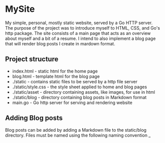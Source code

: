 # MySite

My simple, personal, mostly static website, served by a Go HTTP server. The
purpose of the project was to introduce myself to HTML, CSS, and Go's http
package. The site consists of a main page that acts as an overview about myself
and a bit of a resume. I intend to also implement a blog page that will render
blog posts I create in mardown format.

## Project structure

* index.html - static html for the home page
* blog.html - template html for the blog page
* ./static - contains static files to be served by a http file server
* ./static/style.css - the style sheet applied to home and blog pages
* ./static/asset - directory containing assets, like images, for use in html
* ./static/blog - directory containing blog posts in Markdown format
* main.go - Go http server for serving and rendering website

## Adding Blog posts

Blog posts can be added by adding a Markdown file to the static/blog directory. Files must be
named using the following naming convention <Date>_<Title>.md. Where Date is a RFC339
compliant date-time string and Title is the title of the blog post. The Date will be used to
order the Blog posts in the listing on the Blog page and the Title will be used as the title
of the post.

## To run locally:
1. cd mysite
2. go build
3. ./mysite
4. Got to web browser and enter localhost as the url

## To run in AWS EC2 Instance:
1. SSH into AWS EC2 Instance
1. Git clone mysite project from github, https://github.com/johnbuonassisi/mysite.git
2. cd mysite
3. Build the http server, go build -v
4. Run a screen session, screen
5. Run the Go binary ./mysite
6. Exit screen session to keep mysite running in the background. ctrl+a, ctrl+d
7. Exit SSH session with EC2 Instance

## AWS EC2 Instance Setup:
1. Run a AWS Linux EC2 Instance, I used a free nano tier
2. Add security policies such that inbound http connections are allowed
3. Create an Elastic IP and associate it with the AWS EC2 Instance
4. Buy a domain name, I bought johnbuonassisi.ca from AWS Route 53
5. Create a Registered Domain for johnbuonassisi.ca from AWS Route 53
6. Wait a while (up to 2 days) for DNS propogation
7. With mysite running in the EC2 instance, navigate to the domain in a web 
   browser. Like www.johnbuonassisi.ca.

**Note that I have added User Data to be AWS instance so steps 1-3 are executed 
each time my website instance is started.**

## To stop in AWS EC2 Instance:
1. Run screen -r to enter the screen session running mysite
2. Do ctrl-c to stop mysite
3. Exit screen session, ctrl+a, ctrl+d
